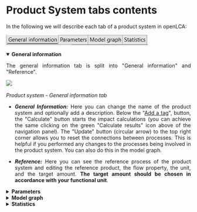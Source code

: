 # Product System tabs contents

<div style='text-align: justify;'>

In the following we will describe each tab of a product system in openLCA:

![](../media/prod_sys_tabs.png)

<details open>
<summary><b>General information</b></summary>

The general information tab is split into "General information" and "Reference". 

![](../media/product_system_general_information_tab_2.png)

_Product system - General information tab_
	
- _**General Information:**_ Here you can change the name of the product system and optionally add a description. Below the "[Add a tag](../cheat/tags.md)", button, the "Calculate" button starts the impact calculations (you can achieve the same clicking on the green "Calculate results" icon above of the navigation panel). The "Update" button (circular arrow) to the top right corner allows you to reset the connections between processes. This is helpful if you performed any changes to the processes being involved in the product system. You can also do this in the model graph.

- _**Reference:**_ Here you can see the reference process of the product system and editing the reference product, the flow property, the unit, and the target amount. **The target amount should be chosen in accordance with your functional unit**. 


</details>


<details>
<summary><b>Parameters</b></summary>

	
At the product system level, you can add "[Parameters](../parameters/parameters.md)"
by selecting the green "+" button at the end of the "Parameters" bar. It is not possible to create new parameters on the product system level, but you can add parameters that are already defined in processes You can customize the parameters you add by selecting one and then and change the amount, the uncertainty or the description. To select multiple parameters at once use your keyboard's "Shift" button. The amounts saved in a product system will override those saved in a process, for the given product system. However, the values saved in the process will not change.

</details>


<details>
<summary><b>Model graph</b></summary>

	
The model graph is a tool to visualize and modify the product system, with all its processes and the connections between them. Check the ["Model graph"](./model_graph.md) section for details.


</details>




<details>
<summary><b>Statistics</b></summary>

The Statistics section gives you some basic numbers and facts about the product system, like the number of processes that compose it, links, whether the graph is connected, and the name of the reference process. If the graph is not connected, there is at least one section that is not linked to the reference process; such a non-connected section cannot be scaled in relation to the reference process, evidently, and thus cannot be calculated. The statistics sheet also provides information about provider linking and processes with the highest in-degree and out-degree. The in-degree counts how many connected input flows a process has. The out-degree shows how many times a process is linked to other processes in the product system. 

![](../media/model_graph_statistics.png)

_Product system's statistics_


</details>


</div>